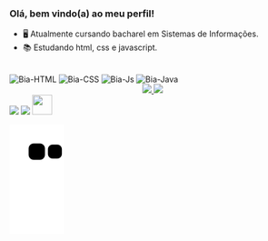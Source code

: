 ### Olá, bem vindo(a) ao meu perfil!

- 🖥 Atualmente cursando bacharel em Sistemas de Informações.
- 📚 Estudando html, css e javascript.

<div style="display: inline_block"><br>
  <img align="center" alt="Bia-HTML" height="25" width="70" src="https://img.shields.io/badge/HTML5-E34F26?style=for-the-badge&logo=html5&logoColor=white">
  <img align="center" alt="Bia-CSS" height="25" width="70" src="https://img.shields.io/badge/CSS3-1572B6?style=for-the-badge&logo=css3&logoColor=white">
  <img align="center" alt="Bia-Js" height="25" width="73" src="https://img.shields.io/badge/JavaScript-F7DF1E?style=for-the-badge&logo=javascript&logoColor=black">
  <img align="center" alt="Bia-Java" height="25" width="70" src="https://img.shields.io/badge/Java-ED8B00?style=for-the-badge&logo=java&logoColor=white">
</div>

<div align="center">
  <a href="https://github.com/BiancaVitoria40">
  <img height="180em" src="https://github-readme-stats.vercel.app/api?username=BiancaVitoria40&show_icons=true&theme=radical&include_all_commits=true&count_private=true"/>
  <img height="180em" src="https://github-readme-stats.vercel.app/api/top-langs/?username=BiancaVitoria40&layout=compact&langs_count=7&theme=radical"/>
</div>

<div> 
  <a href="https://instagram.com/ois_biiah" target="_blank"><img src="https://img.shields.io/badge/-Instagram-%23E4405F?style=for-the-badge&logo=instagram&logoColor=white" target="_blank"></a>
  <a href = "biancavitoria40@gmail.com"><img src="https://img.shields.io/badge/-Gmail-%23333?style=for-the-badge&logo=gmail&logoColor=white" target="_blank"></a>
  <a href="https://www.linkedin.com/in/biancavitoria/-45875016a" target="_blank"><img src="https://cdn.jsdelivr.net/gh/devicons/devicon/icons/linkedin/linkedin-original.svg" width="35" height="35"/a> 
 
  ![Snake animation](https://github.com/rafaballerini/rafaballerini/blob/output/github-contribution-grid-snake.svg)
 
</div>
